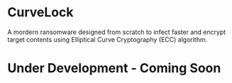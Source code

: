 # CurveLock
A mordern ransomware designed from scratch to infect faster and encrypt target contents using Elliptical Curve Cryptography (ECC) algorithm.

# Under Development - Coming Soon

